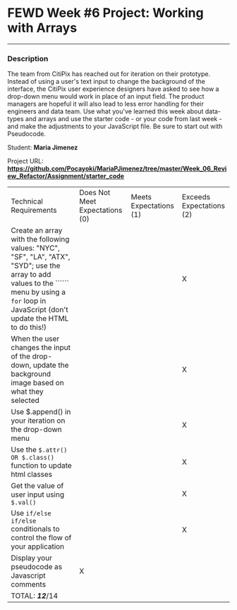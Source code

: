 # FEWD Week #6 Project: Working with Arrays

---


### Description


The team from CitiPix has reached out for iteration on their prototype.  Instead of using a user's text input to change the background of the interface, the CitiPix user experience designers have asked to see how a drop-down menu would work in place of an input field.  The product managers are hopeful it will also lead to less error handling for their engineers and data team.  Use what you've learned this week about data-types and arrays and use the starter code - or your code from last week - and make the adjustments to your JavaScript file. Be sure to start out with Pseudocode.

Student: __Maria Jimenez__

Project URL: __https://github.com/Pocayoki/MariaPJimenez/tree/master/Week_06_Review_Refactor/Assignment/starter_code__

|                                                                                                                                                                                                        |                                |                        |                          |
|--------------------------------------------------------------------------------------------------------------------------------------------------------------------------------------------------------|--------------------------------|------------------------|--------------------------|
| Technical Requirements                                                                                                                                                                                 | Does Not Meet Expectations (0) | Meets Expectations (1) | Exceeds Expectations (2) |
| Create an array with the following values: "NYC", "SF", "LA", "ATX", "SYD"; use the array to add values to the `````` menu by using a ```for``` loop in JavaScript (don't update the HTML to do this!) |   |   |  X  |
| When the user changes the input of the drop-down, update the background image based on what they selected   |   |   | X  |
| Use $.append() in your iteration on the drop-down menu   |   |   |  X |
| Use the ```$.attr() OR $.class() ``` function to update html classes    |   |   |  X  |
| Get the value of user input using ```$.val()```   |   |   | X  |
| Use ```if/else if/else ``` conditionals to control the flow of your application   |   |   |  X |
| Display your pseudocode as Javascript comments   | X  |   |   |
| TOTAL: ___12___/14                                                                                                                                                                                       |                                |                        |                          |
